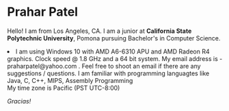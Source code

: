 # Prahar Patel

Hello! I am from Los Angeles, CA. I am a junior at **California State Polytechnic University**, Pomona pursuing Bachelor's in Computer Science. 
<li> I am using Windows 10 with AMD A6-6310 APU and AMD Radeon R4 graphics. Clock speed @ 1.8 GHz and a 64 bit system. 
My email address is - praharpatel@yahoo.com . Feel free to shoot an email if there are any suggestions / questions. I am familiar with programming languagtes like Java, C, C++, MIPS, Assembly Programming
</li>
My time zone is Pacific (PST UTC-8:00)

*Gracias!*


